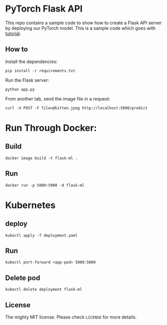 # PyTorch Flask API

This repo contains a sample code to show how to create a Flask API server by deploying our PyTorch model. This is a sample code which goes with [tutorial](https://pytorch.org/tutorials/intermediate/flask_rest_api_tutorial.html).



## How to 

Install the dependencies:

    pip install -r requirements.txt


Run the Flask server:

    python app.py


From another tab, send the image file in a request:

    curl -X POST -F file=@kitten.jpeg http://localhost:5000/predict

# Run Through Docker:

## Build

    docker image build -t flask-ml .

## Run 

    docker run -p 5000:5000 -d flask-ml

# Kubernetes

## deploy

    kubectl apply -f deployment.yaml

## Run 

    kubectl port-forward <app-pod> 5000:5000

## Delete pod

    kubectl delete deployment flask-ml       


## License

The mighty MIT license. Please check `LICENSE` for more details.
